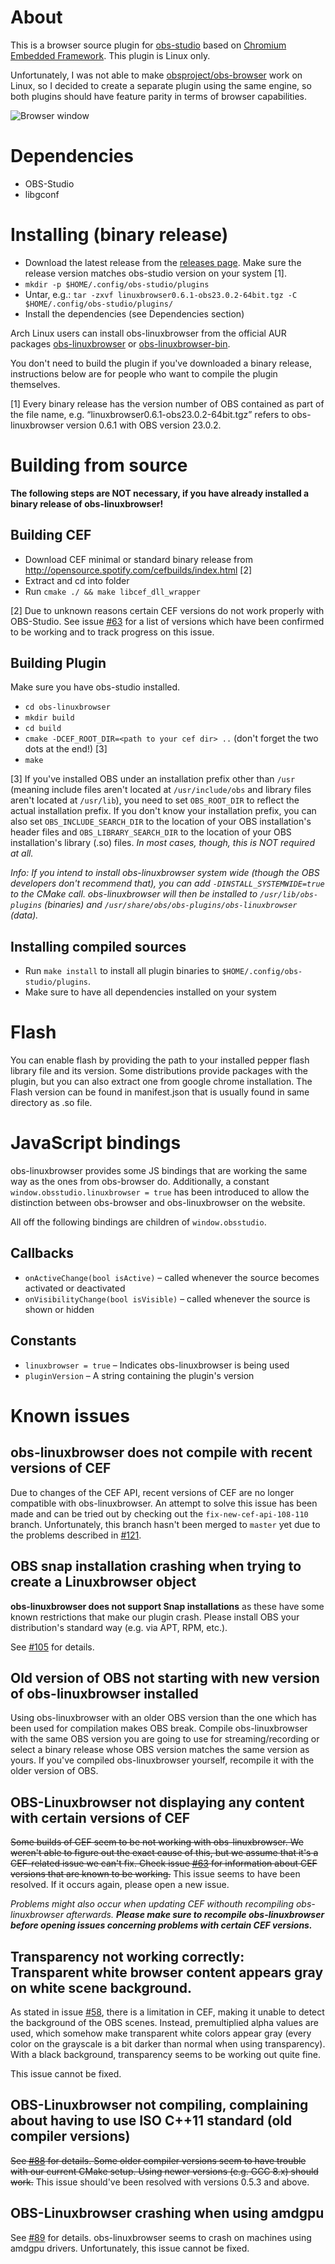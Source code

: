 # About

This is a browser source plugin for [obs-studio](https://github.com/obsproject/obs-studio) based
on [Chromium Embedded Framework](https://bitbucket.org/chromiumembedded/cef). This plugin is Linux only.

Unfortunately, I was not able to make [obsproject/obs-browser](https://github.com/obsproject/obs-browser) work on Linux,
so I decided to create a separate plugin using the same engine, so both plugins should have feature parity in
terms of browser capabilities.

![Browser window](img/obs-linuxbrowser.png)

# Dependencies

* OBS-Studio
* libgconf

# Installing (binary release)

* Download the latest release from the [releases page](https://github.com/bazukas/obs-linuxbrowser/releases). Make sure the release version matches obs-studio version on your system [1].
* `mkdir -p $HOME/.config/obs-studio/plugins`
* Untar, e.g.: `tar -zxvf linuxbrowser0.6.1-obs23.0.2-64bit.tgz -C $HOME/.config/obs-studio/plugins/`
* Install the dependencies (see Dependencies section)


Arch Linux users can install obs-linuxbrowser from the official AUR packages [obs-linuxbrowser](https://aur.archlinux.org/packages/obs-linuxbrowser) or [obs-linuxbrowser-bin](https://aur.archlinux.org/packages/obs-linuxbrowser-bin).

You don't need to build the plugin if you've downloaded a binary release, instructions below are for people who want to compile the plugin themselves.

[1] Every binary release has the version number of OBS contained as part of the file name, e.g. “linuxbrowser0.6.1-obs23.0.2-64bit.tgz” refers to obs-linuxbrowser version 0.6.1 with OBS version 23.0.2.

# Building from source

**The following steps are NOT necessary, if you have already installed a binary release of obs-linuxbrowser!**

## Building CEF

* Download CEF minimal or standard binary release from http://opensource.spotify.com/cefbuilds/index.html [2]
* Extract and cd into folder
* Run `cmake ./ && make libcef_dll_wrapper`

[2] Due to unknown reasons certain CEF versions do not work properly with OBS-Studio. See issue [#63](https://github.com/bazukas/obs-linuxbrowser/issues/63) for a list of versions which have been confirmed to be working and to track progress on this issue.

## Building Plugin

Make sure you have obs-studio installed.

* `cd obs-linuxbrowser`
* `mkdir build`
* `cd build`
* `cmake -DCEF_ROOT_DIR=<path to your cef dir> ..` (don't forget the two dots at the end!) [3]
* `make`

[3] If you've installed OBS under an installation prefix other than `/usr` (meaning include files aren't located at `/usr/include/obs` and library files aren't located at `/usr/lib`), you need to set `OBS_ROOT_DIR` to reflect the actual installation prefix. If you don't know your installation prefix, you can also set `OBS_INCLUDE_SEARCH_DIR` to the location of your OBS installation's header files and `OBS_LIBRARY_SEARCH_DIR` to the location of your OBS installation's library (.so) files. *In most cases, though, this is NOT required at all.*

*Info: If you intend to install obs-linuxbrowser system wide (though the OBS developers don't recommend that), you can add `-DINSTALL_SYSTEMWIDE=true` to the CMake call. obs-linuxbrowser will then be installed to `/usr/lib/obs-plugins` (binaries) and `/usr/share/obs/obs-plugins/obs-linuxbrowser` (data).*

## Installing compiled sources

* Run `make install` to install all plugin binaries to `$HOME/.config/obs-studio/plugins`.
* Make sure to have all dependencies installed on your system

# Flash

You can enable flash by providing the path to your installed pepper flash library file and its version.
Some distributions provide packages with the plugin, but you can also extract one from google chrome installation.
The Flash version can be found in manifest.json that is usually found in same directory as .so file.

# JavaScript bindings
obs-linuxbrowser provides some JS bindings that are working the same way as the ones from obs-browser do. Additionally, a constant `window.obsstudio.linuxbrowser = true` has been introduced to allow the distinction between obs-browser and obs-linuxbrowser on the website.

All off the following bindings are children of `window.obsstudio`.

## Callbacks
* `onActiveChange(bool isActive)` – called whenever the source becomes activated or deactivated
* `onVisibilityChange(bool isVisible)` – called whenever the source is shown or hidden

## Constants
* `linuxbrowser = true` – Indicates obs-linuxbrowser is being used
* `pluginVersion` – A string containing the plugin's version

# Known issues
## obs-linuxbrowser does not compile with recent versions of CEF
Due to changes of the CEF API, recent versions of CEF are no longer compatible with obs-linuxbrowser. An attempt to solve this issue has been made and can be tried out by checking out the `fix-new-cef-api-108-110` branch. Unfortunately, this branch hasn't been merged to `master` yet due to the problems described in [#121](https://github.com/bazukas/obs-linuxbrowser/issues/121).

## OBS snap installation crashing when trying to create a Linuxbrowser object
**obs-linuxbrowser does not support Snap installations** as these have some known restrictions that make our plugin crash. Please install OBS your distribution's standard way (e.g. via APT, RPM, etc.).

See [#105](https://github.com/bazukas/obs-linuxbrowser/issues/105) for details.

## Old version of OBS not starting with new version of obs-linuxbrowser installed
Using obs-linuxbrowser with an older OBS version than the one which has been used for compilation makes OBS break. Compile obs-linuxbrowser with the same OBS version you are going to use for streaming/recording or select a binary release whose OBS version matches the same version as yours. If you've compiled obs-linuxbrowser yourself, recompile it with the older version of OBS.

## OBS-Linuxbrowser not displaying any content with certain versions of CEF
~~Some builds of CEF seem to be not working with obs-linuxbrowser.
We weren't able to figure out the exact cause of this, but we assume that it's a CEF-related issue we can't fix.
Check issue [#63](https://github.com/bazukas/obs-linuxbrowser/issues/63) for information about CEF versions that are known to be working.~~
This issue seems to have been resolved. If it occurs again, please open a new issue.

*Problems might also occur when updating CEF withouth recompiling obs-linuxbrowser afterwards. **Please make sure to recompile obs-linuxbrowser before opening issues concerning problems with certain CEF versions.***

## Transparency not working correctly: Transparent white browser content appears gray on white scene background.
As stated in issue [#58](https://github.com/bazukas/obs-linuxbrowser/issues/58), there is a limitation in CEF, making it unable to detect the background of the OBS scenes.
Instead, premultiplied alpha values are used, which somehow make transparent white colors appear gray (every color on the grayscale is a bit darker than normal when using transparency).
With a black background, transparency seems to be working out quite fine.

This issue cannot be fixed.

## OBS-Linuxbrowser not compiling, complaining about having to use ISO C++11 standard (old compiler versions)
~~See [#88](https://github.com/bazukas/obs-linuxbrowser/issues/88) for details. Some older compiler versions seem to have trouble with our current CMake setup. Using newer versions (e.g. GCC 8.x) should work.~~
This issue should've been resolved with versions 0.5.3 and above.

## OBS-Linuxbrowser crashing when using amdgpu
See [#89](https://github.com/bazukas/obs-linuxbrowser/issues/89) for details. obs-linuxbrowser seems to crash on machines using amdgpu drivers. Unfortunately, this issue cannot be fixed.
